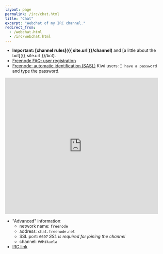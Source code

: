 ```yaml
---
layout: page
permalink: /irc/chat.html
title: "Chat"
excerpt: "Webchat of my IRC channel."
redirect_from:
  - /webchat.html
  - /irc/webchat.html
---
```


<!-- You must (usually) be registered to freenode IRC network for joining the
channel (in order to reduce spam).
* If you are registered, please write your registered nickname as Nickname
  and check the `I have a password` box and write your password to the
  `Password` box.
* If you aren't registered, don't check the box or type password, but
  instead type `/query nickserv` and type
  `register YOURPASSWORD you@example.org`. Check your email and copy-paste
  `VERIFY secretcode` from there and type `/join ##Mikaela` and you are on
  the channel and can use the above instructions next time. -->

* **Important: [channel rules]({{ site.url }}/channel)** and
[a little about the bot]({{ site.url }}/bot).
* [Freenode FAQ: user registration](https://freenode.net/faq.shtml#userregistration)
* [Freenode: automatic identification (SASL)](https://freenode.net/sasl)
  Kiwi users: `I have a password` and type the password.

<iframe src="https://kiwiirc.com/client/chat.freenode.net:+6697/##Mikaela" style="border:0; width:100%; height:450px;"></iframe>

* "Advanced" information:
    * network name: `freenode`
    * address: `chat.freenode.net`
    * SSL port: `6697` *SSL is required for joining the channel*
    * channel: `##Mikaela`
* [IRC link](ircs://chat.freenode.net:6697/##Mikaela)
